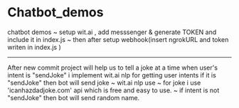 # Chatbot_demos
chatbot demos
~ setup wit.ai , add messsenger & generate TOKEN and include it in index.js
~ then after setup webhook(insert ngrokURL and token writen in index.js )

-------------------------------------------------------------------------------------------
After new commit project will help us to tell a joke at a time when user's intent is "sendJoke"
i implement wit.ai nlp for getting user intents if it is "sendJoke" then bot will send joke 
~ wit.ai nlp use
~ for joke i use 'icanhazdadjoke.com' api which is free and easy to use.
~ if intent is not "sendJoke" then bot will send random name.



